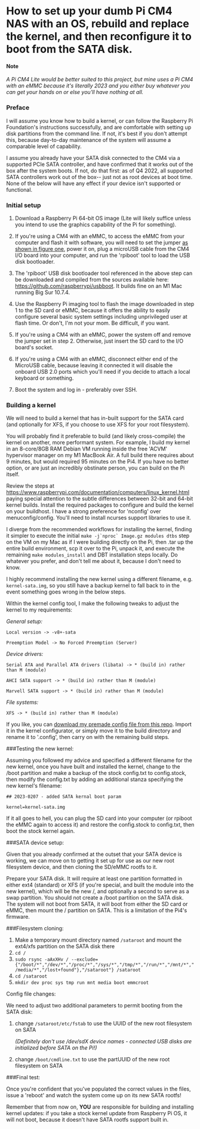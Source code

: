 # How to set up your dumb Pi CM4 NAS with an OS, rebuild and replace the kernel, and then reconfigure it to boot from the SATA disk.

#### Note
*A Pi CM4 Lite would be better suited to this project, but mine uses a Pi CM4 with an eMMC because it's literally 2023 and you either buy whatever you can get your hands on or else you'll have nothing at all.*

### Preface

I will assume you know how to build a kernel, or can follow the Raspberry Pi Foundation's instructions successfully, and are comfortable with setting up disk partitions from the command line. If not, it's best if you don't attempt this, because day-to-day maintenance of the system will assume a comparable level of capability.

I assume you already have your SATA disk connected to the CM4 via a supported PCIe SATA controller, and have confirmed that it works out of the box after the system boots. If not, do that first: as of Q4 2022, all supported SATA controllers work out of the box-- just not as root devices at boot time. None of the below will have any effect if your device isn't supported or functional.



### Initial setup
1. Download a Raspberry Pi 64-bit OS image (Lite will likely suffice unless you intend to use the graphics capability of the Pi for something).

2. If you're using a CM4 with an eMMC, to access the eMMC from your computer and flash it with software, you will need to set the jumper [as shown in figure one](figure1.png), power it on, plug a microUSB cable from the CM4 I/O board into your computer, and run the 'rpiboot' tool to load the USB disk bootloader.

3. The 'rpiboot' USB disk bootloader tool referenced in the above step can be downloaded and compiled from the sources available here: https://github.com/raspberrypi/usbboot. It builds fine on an M1 Mac running Big Sur 10.7.4.

4. Use the Raspberry Pi imaging tool to flash the image downloaded in step 1 to the SD card or eMMC, because it offers the ability to easily configure several basic system settings including unprivileged user at flash time. Or don't, I'm not your mom. Be difficult, if you want.

5. If you're using a CM4 with an eMMC, power the system off and remove the jumper set in step 2. Otherwise, just insert the SD card to the I/O board's socket.

6. If you're using a CM4 with an eMMC, disconnect either end of the MicroUSB cable, because leaving it connected it will disable the onboard USB 2.0 ports which you'll need if you decide to attach a local keyboard or something.

7. Boot the system and log in - preferably over SSH.

### Building a kernel

We will need to build a kernel that has in-built support for the SATA card (and optionally for XFS, if you choose to use XFS for your root filesystem).

You will probably find it preferable to build (and likely cross-compile) the kernel on another, more performant system. For example, I build my kernel in an 8-core/8GB RAM Debian VM running inside the free 'ACVM' hypervisor manager on my M1 MacBook Air. A full build there requires about 9 minutes, but would required 95 minutes on the Pi4. If you have no better option, or are just an incredibly obstinate person, you can build on the Pi itself.

Review the steps at https://www.raspberrypi.com/documentation/computers/linux_kernel.html paying special attention to the subtle differences between 32-bit and 64-bit kernel builds.
Install the required packages to configure and build the kernel on your buildhost.
I have a strong preference for 'nconfig' over menuconfig/config. You'll need to install ncurses support libraries to use it.

I diverge from the recommended workflows for installing the kernel, finding it simpler to execute the initial ``make -j`nproc` Image.gz modules dtbs`` step on the VM on my Mac as if I were building directly on the Pi, then .tar up the entire build environment, scp it over to the Pi, unpack it, and execute the remaining `make modules_install` and DBT installation steps locally. Do whatever you prefer, and don't tell me about it, because I don't need to know.

I highly recommend installing the new kernel using a different filename, e.g. `kernel-sata.img`, so you still have a backup kernel to fall back to in the event something goes wrong in the below steps.

Within the kernel config tool, I make the following tweaks to adjust the kernel to my requirements:

*General setup:*

`Local version -> -v8+-sata`

`Preemption Model -> No Forced Preemption (Server)`

*Device drivers:*

`Serial ATA and Parallel ATA drivers (libata) -> * (build in) rather than M (module)`

`AHCI SATA support -> * (build in) rather than M (module)`

`Marvell SATA support -> * (build in) rather than M (module)`

*File systems:*

`XFS -> * (build in) rather than M (module)`

If you like, you can [download my premade config file from this repo](config-5.15.92-v8+-sata). Import it in the kernel configurator, or simply move it to the build directory and rename it to '.config', then carry on with the remaining build steps.

###Testing the new kernel:

Assuming you followed my advice and specified a different filename for the new kernel, once you have built and installed the kernel, change to the /boot partition and make a backup of the stock config.txt to config.stock, then modify the config.txt by adding an additional stanza specifying the new kernel's filename:

`## 2023-0207 - added SATA kernal boot param`

`kernel=kernel-sata.img`

If it all goes to hell, you can plug the SD card into your computer (or rpiboot the eMMC again to access it) and restore the config.stock to config.txt, then boot the stock kernel again.

###SATA device setup:

Given that you already confirmed at the outset that your SATA device is working, we can move on to getting it set up for use as our new root filesystem device, and then cloning the SD/eMMC rootfs to it.

Prepare your SATA disk. It will require at least one partition formatted in either ext4 (standard) or XFS (if you're special, and built the module into the new kernel), which will be the new /, and optionally a second to serve as a swap partition.
You should not create a /boot partition on the SATA disk. The system will not boot from SATA, it will boot from either the SD card or eMMC, then mount the / partition on SATA. This is a limitation of the Pi4's firmware.

###Filesystem cloning:

1. Make a temporary mount directory named `/sataroot` and mount the ext4/xfs partition on the SATA disk there
2. `cd /`
3. `sudo rsync -aAxXHv / --exclude={"/boot/*","/dev/*","/proc/*","/sys/*","/tmp/*","/run/*","/mnt/*","/media/*","/lost+found"},"/sataroot"} /sataroot`
4. `cd /sataroot`
5. `mkdir dev proc sys tmp run mnt media boot emmcroot`

Config file changes:

We need to adjust two additional parameters to permit booting from the SATA disk:

1. change `/sataroot/etc/fstab` to use the UUID of the new root filesystem on SATA
	
	*(Definitely don't use /dev/sdX device names - connected USB disks are initialized before SATA on the Pi!)*

2. change `/boot/cmdline.txt` to use the partUUID of the new root filesystem on SATA

###Final test:

Once you're confident that you've populated the correct values in the files, issue a 'reboot' and watch the system come up on its new SATA rootfs!

Remember that from now on, **YOU** are responsible for building and installing kernel updates: if you take a stock kernel update from Raspberry Pi OS, it will not boot, because it doesn't have SATA rootfs support built in.
